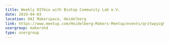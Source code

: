 ```yaml
---
title: Weekly DIYbio with Biotop Community Lab e.V.
date: 2019-04-03
location: DAI Makerspace, Heidelberg
link: https://www.meetup.com/Heidelberg-Makers-Meetup/events/qrztwpyzgbfb/
usergroup: makershd
type: usergroup
---
```

